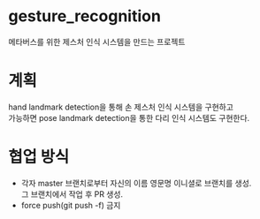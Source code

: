 # gesture_recognition
메타버스를 위한 제스처 인식 시스템을 만드는 프로젝트

# 계획
hand landmark detection을 통해 손 제스처 인식 시스템을 구현하고  
가능하면 pose landmark detection을 통한 다리 인식 시스템도 구현한다.

# 협업 방식
- 각자 master 브랜치로부터 자신의 이름 영문명 이니셜로 브랜치를 생성.  
그 브랜치에서 작업 후 PR 생성.
- force push(git push -f) 금지
